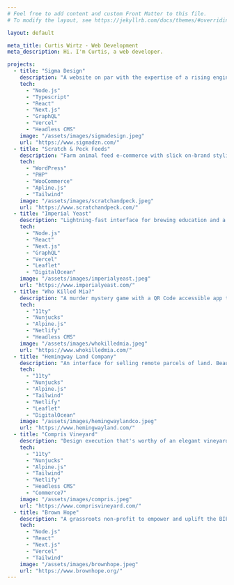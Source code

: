 ```yaml
---
# Feel free to add content and custom Front Matter to this file.
# To modify the layout, see https://jekyllrb.com/docs/themes/#overriding-theme-defaults

layout: default

meta_title: Curtis Wirtz - Web Development
meta_description: Hi. I'm Curtis, a web developer.

projects:
  - title: "Sigma Design"
    description: "A website on par with the expertise of a rising engineering firm. Built in the spirit of engineering, using a cutting-edge stack."
    tech:
      - "Node.js"
      - "Typescript"
      - "React"
      - "Next.js"
      - "GraphQL"
      - "Vercel"
      - "Headless CMS"
    image: "/assets/images/sigmadesign.jpeg"
    url: "https://www.sigmadzn.com/"
  - title: "Scratch & Peck Feeds"
    description: "Farm animal feed e-commerce with slick on-brand styling. Integrated fulfillment services, wholesale freight shipments, discount programs, and analytics to scale."
    tech:
      - "WordPress"
      - "PHP"
      - "WooCommerce"
      - "Apline.js"
      - "Tailwind"
    image: "/assets/images/scratchandpeck.jpeg"
    url: "https://www.scratchandpeck.com/"
  - title: "Imperial Yeast"
    description: "Lightning-fast interface for brewing education and a brewing yeast e-shop. Complete with brewing calculators, custom map, and parallax scroll decals."
    tech:
      - "Node.js"
      - "React"
      - "Next.js"
      - "GraphQL"
      - "Vercel"
      - "Leaflet"
      - "DigitalOcean"
    image: "/assets/images/imperialyeast.jpeg"
    url: "https://www.imperialyeast.com/"
  - title: "Who Killed Mia?"
    description: "A murder mystery game with a QR Code accessible app to help players crack the case. The timeline was super-tight, but met. Sold at Walmarts and Targets nationwide."
    tech:
      - "11ty"
      - "Nunjucks"
      - "Alpine.js"
      - "Netlify"
      - "Headless CMS"
    image: "/assets/images/whokilledmia.jpeg"
    url: "https://www.whokilledmia.com/"
  - title: "Hemingway Land Company"
    description: "An interface for selling remote parcels of land. Beautiful geographical-based design utilizing Leaflet."
    tech:
      - "11ty"
      - "Nunjucks"
      - "Alpine.js"
      - "Tailwind"
      - "Netlify"
      - "Leaflet"
      - "DigitalOcean"
    image: "/assets/images/hemingwaylandco.jpeg"
    url: "https://www.hemingwayland.com/"
  - title: "Compris Vineyard"
    description: "Design execution that's worthy of an elegant vineyard retreat, with wine e-commerce. Spotify playlist integration to pair a vibe to your vintage."
    tech:
      - "11ty"
      - "Nunjucks"
      - "Alpine.js"
      - "Tailwind"
      - "Netlify"
      - "Headless CMS"
      - "Commerce7"
    image: "/assets/images/compris.jpeg"
    url: "https://www.comprisvineyard.com/"
  - title: "Brown Hope"
    description: "A grassroots non-profit to empower and uplift the BIPOC community of Portland. Vibrantly colored layouts bring a smile to my face."
    tech:
      - "Node.js"
      - "React"
      - "Next.js"
      - "Vercel"
      - "Tailwind"
    image: "/assets/images/brownhope.jpeg"
    url: "https://www.brownhope.org/"
---
```

